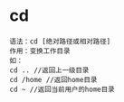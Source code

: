 # cd
    语法：cd [绝对路径或相对路径]
    作用：变换工作目录
    如：
    cd .. //返回上一级目录
    cd /home //返回home目录
    cd ~ //返回当前用户的home目录